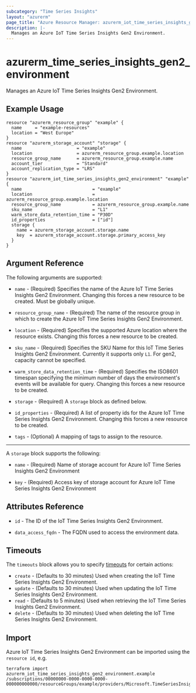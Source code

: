 ```yaml
---
subcategory: "Time Series Insights"
layout: "azurerm"
page_title: "Azure Resource Manager: azurerm_iot_time_series_insights_gen2_environment"
description: |-
  Manages an Azure IoT Time Series Insights Gen2 Environment.
---
```


# azurerm_time_series_insights_gen2_environment

Manages an Azure IoT Time Series Insights Gen2 Environment.

## Example Usage

```hcl
resource "azurerm_resource_group" "example" {
  name     = "example-resources"
  location = "West Europe"
}
resource "azurerm_storage_account" "storage" {
  name                     = "example"
  location                 = azurerm_resource_group.example.location
  resource_group_name      = azurerm_resource_group.example.name
  account_tier             = "Standard"
  account_replication_type = "LRS"
}
resource "azurerm_iot_time_series_insights_gen2_environment" "example" {
  name                           = "example"
  location                       = azurerm_resource_group.example.location
  resource_group_name            = azurerm_resource_group.example.name
  sku_name                       = "L1"
  warm_store_data_retention_time = "P30D"
  id_properties                  = ["id"]
  storage {
    name = azurerm_storage_account.storage.name
    key  = azurerm_storage_account.storage.primary_access_key
  }
}
```

## Argument Reference

The following arguments are supported:

* `name` - (Required) Specifies the name of the Azure IoT Time Series Insights Gen2 Environment. Changing this forces a new resource to be created. Must be globally unique.

* `resource_group_name` - (Required) The name of the resource group in which to create the Azure IoT Time Series Insights Gen2 Environment.

* `location` - (Required) Specifies the supported Azure location where the resource exists. Changing this forces a new resource to be created.

* `sku_name` - (Required) Specifies the SKU Name for this IoT Time Series Insights Gen2 Environment. Currently it supports only `L1`. For gen2, capacity cannot be specified.

* `warm_store_data_retention_time` - (Required) Specifies the ISO8601 timespan specifying the minimum number of days the environment's events will be available for query. Changing this forces a new resource to be created.

* `storage` - (Required) A `storage` block as defined below.

* `id_properties` - (Required) A list of property ids for the Azure IoT Time Series Insights Gen2 Environment. Changing this forces a new resource to be created. 

* `tags` - (Optional) A mapping of tags to assign to the resource.

---

A `storage` block supports the following:

* `name` - (Required) Name of storage account for Azure IoT Time Series Insights Gen2 Environment

* `key` - (Required) Access key of storage account for Azure IoT Time Series Insights Gen2 Environment


## Attributes Reference

* `id` - The ID of the IoT Time Series Insights Gen2 Environment.

* `data_access_fqdn` - The FQDN used to access the environment data.

## Timeouts

The `timeouts` block allows you to specify [timeouts](https://www.terraform.io/language/resources/syntax#operation-timeouts) for certain actions:

* `create` - (Defaults to 30 minutes) Used when creating the IoT Time Series Insights Gen2 Environment.
* `update` - (Defaults to 30 minutes) Used when updating the IoT Time Series Insights Gen2 Environment.
* `read` - (Defaults to 5 minutes) Used when retrieving the IoT Time Series Insights Gen2 Environment.
* `delete` - (Defaults to 30 minutes) Used when deleting the IoT Time Series Insights Gen2 Environment.

## Import

Azure IoT Time Series Insights Gen2 Environment can be imported using the `resource id`, e.g.

```shell
terraform import azurerm_iot_time_series_insights_gen2_environment.example /subscriptions/00000000-0000-0000-0000-000000000000/resourceGroups/example/providers/Microsoft.TimeSeriesInsights/environments/example
```
